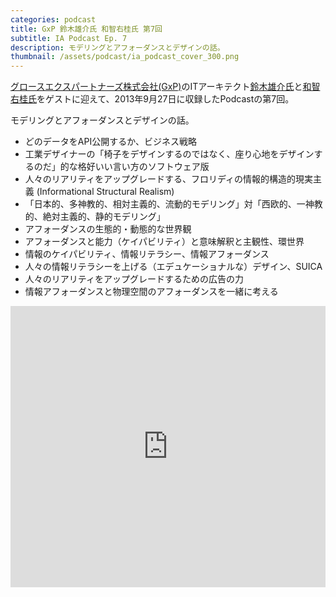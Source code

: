 ```yaml
---
categories: podcast
title: GxP 鈴木雄介氏 和智右桂氏 第7回
subtitle: IA Podcast Ep. 7
description: モデリングとアフォーダンスとデザインの話。
thumbnail: /assets/podcast/ia_podcast_cover_300.png
---
```


[グロースエクスパートナーズ株式会社(GxP)](http://www.gxp.co.jp/)のITアーキテクト[鈴木雄介氏](https://twitter.com/yusuke_arclamp)と[和智右桂氏](https://twitter.com/digitalsoul0124)をゲストに迎えて、2013年9月27日に収録したPodcastの第7回。

モデリングとアフォーダンスとデザインの話。

- どのデータをAPI公開するか、ビジネス戦略
- 工業デザイナーの「椅子をデザインするのではなく、座り心地をデザインするのだ」的な格好いい言い方のソフトウェア版
- 人々のリアリティをアップグレードする、フロリディの情報的構造的現実主義 (Informational Structural Realism)
- 「日本的、多神教的、相対主義的、流動的モデリング」対「西欧的、一神教的、絶対主義的、静的モデリング」
- アフォーダンスの生態的・動態的な世界観
- アフォーダンスと能力（ケイパビリティ）と意味解釈と主観性、環世界
- 情報のケイパビリティ、情報リテラシー、情報アフォーダンス
- 人々の情報リテラシーを上げる（エデュケーショナルな）デザイン、SUICA
- 人々のリアリティをアップグレードするための広告の力
- 情報アフォーダンスと物理空間のアフォーダンスを一緒に考える

<iframe width="100%" height="450" scrolling="no" frameborder="no" src="https://w.soundcloud.com/player/?url=https%3A//api.soundcloud.com/tracks/283580779&amp;auto_play=false&amp;hide_related=false&amp;show_comments=true&amp;show_user=true&amp;show_reposts=false&amp;visual=true"></iframe>

